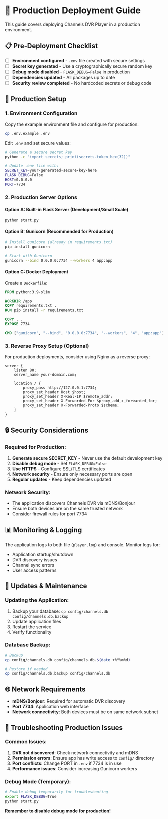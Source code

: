 # 🚀 Production Deployment Guide

This guide covers deploying Channels DVR Player in a production environment.

## 📋 Pre-Deployment Checklist

- [ ] **Environment configured** - `.env` file created with secure settings
- [ ] **Secret key generated** - Use a cryptographically secure random key
- [ ] **Debug mode disabled** - `FLASK_DEBUG=False` in production
- [ ] **Dependencies updated** - All packages up to date
- [ ] **Security review completed** - No hardcoded secrets or debug code

## 🔧 Production Setup

### 1. Environment Configuration

Copy the example environment file and configure for production:

```bash
cp .env.example .env
```

Edit `.env` and set secure values:

```bash
# Generate a secure secret key
python -c "import secrets; print(secrets.token_hex(32))"

# Update .env file with:
SECRET_KEY=your-generated-secure-key-here
FLASK_DEBUG=False
HOST=0.0.0.0
PORT=7734
```

### 2. Production Server Options

#### Option A: Built-in Flask Server (Development/Small Scale)
```bash
python start.py
```

#### Option B: Gunicorn (Recommended for Production)
```bash
# Install gunicorn (already in requirements.txt)
pip install gunicorn

# Start with Gunicorn
gunicorn --bind 0.0.0.0:7734 --workers 4 app:app
```

#### Option C: Docker Deployment
Create a `Dockerfile`:
```dockerfile
FROM python:3.9-slim

WORKDIR /app
COPY requirements.txt .
RUN pip install -r requirements.txt

COPY . .
EXPOSE 7734

CMD ["gunicorn", "--bind", "0.0.0.0:7734", "--workers", "4", "app:app"]
```

### 3. Reverse Proxy Setup (Optional)

For production deployments, consider using Nginx as a reverse proxy:

```nginx
server {
    listen 80;
    server_name your-domain.com;

    location / {
        proxy_pass http://127.0.0.1:7734;
        proxy_set_header Host $host;
        proxy_set_header X-Real-IP $remote_addr;
        proxy_set_header X-Forwarded-For $proxy_add_x_forwarded_for;
        proxy_set_header X-Forwarded-Proto $scheme;
    }
}
```

## 🔒 Security Considerations

### Required for Production:
1. **Generate secure SECRET_KEY** - Never use the default development key
2. **Disable debug mode** - Set `FLASK_DEBUG=False`
3. **Use HTTPS** - Configure SSL/TLS certificates
4. **Network security** - Ensure only necessary ports are open
5. **Regular updates** - Keep dependencies updated

### Network Security:
- The application discovers Channels DVR via mDNS/Bonjour
- Ensure both devices are on the same trusted network
- Consider firewall rules for port 7734

## 📊 Monitoring & Logging

The application logs to both file (`player.log`) and console. Monitor logs for:
- Application startup/shutdown
- DVR discovery issues
- Channel sync errors
- User access patterns

## 🔄 Updates & Maintenance

### Updating the Application:
1. Backup your database: `cp config/channels.db config/channels.db.backup`
2. Update application files
3. Restart the service
4. Verify functionality

### Database Backup:
```bash
# Backup
cp config/channels.db config/channels.db.$(date +%Y%m%d)

# Restore if needed
cp config/channels.db.backup config/channels.db
```

## 🌐 Network Requirements

- **mDNS/Bonjour**: Required for automatic DVR discovery
- **Port 7734**: Application web interface
- **Network connectivity**: Both devices must be on same network subnet

## 🐛 Troubleshooting Production Issues

### Common Issues:
1. **DVR not discovered**: Check network connectivity and mDNS
2. **Permission errors**: Ensure app has write access to `config/` directory
3. **Port conflicts**: Change PORT in `.env` if 7734 is in use
4. **Performance issues**: Consider increasing Gunicorn workers

### Debug Mode (Temporary):
```bash
# Enable debug temporarily for troubleshooting
export FLASK_DEBUG=True
python start.py
```

**Remember to disable debug mode for production!**
